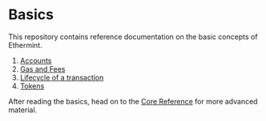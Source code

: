 <!--
order: false
parent:
  order: 3
-->

# Basics

This repository contains reference documentation on the basic concepts of Ethermint.

1. [Accounts](./accounts)
2. [Gas and Fees](./gas)
3. [Lifecycle of a transaction](./transactions)
4. [Tokens](./tokens)

After reading the basics, head on to the [Core Reference](../core/README) for more advanced material.
